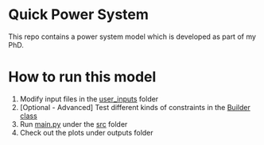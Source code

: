 # Quick Power System
 This repo contains a power system model which is developed as part of my PhD.

# How to run this model
1. Modify input files in the [user_inputs](user_inputs/) folder
2. [Optional - Advanced] Test different kinds of constraints in the [Builder class](src/core/builder.py/)
3. Run [main.py](src/main.py) under the [src](src/) folder
4. Check out the plots under outputs folder
